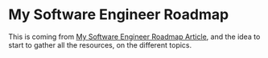 # My Software Engineer Roadmap

This is coming from [My Software Engineer Roadmap Article](https://medium.com/swlh/my-software-engineer-roadmap-2fb0c02b8a08), and the idea to start to gather all the resources, on the different topics.
